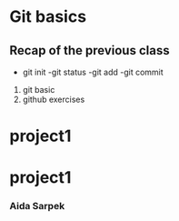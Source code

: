# Git basics 

## Recap of the previous class
- git init
-git status
-git add
-git commit
1. git basic
2. github exercises
# project1
# project1

### Aida Sarpek
